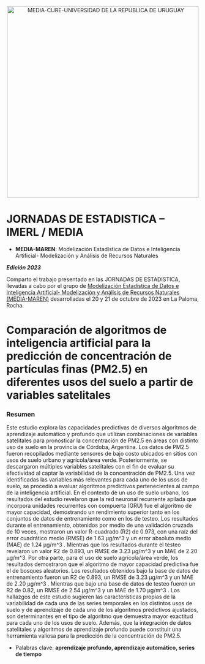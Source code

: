 <p align="center">
    <img width="500" src="https://www.maren.cure.edu.uy/wp-content/uploads/2021/03/logoMEDIA_CURE_UDELAR-300x52.jpeg" alt="MEDIA-CURE-UNIVERSIDAD DE LA REPUBLICA DE URUGUAY">
</p>

# **JORNADAS DE ESTADISTICA – IMERL / MEDIA**

* **MEDIA-MAREN**: Modelización Estadística de Datos e Inteligencia Artificial- Modelización y Análisis de Recursos Naturales

***Edición 2023*** 

Comparto el trabajo presentado en las JORNADAS DE ESTADISTICA, llevadas a cabo por el grupo de [Modelización Estadística de Datos e Inteligencia Artificial- Modelización y Análisis de Recursos Naturales (MEDIA-MAREN)](https://www.maren.cure.edu.uy/) desarrolladas el 20 y 21 de octubre de 2023 en La Paloma, Rocha.

# Comparación de algoritmos de inteligencia artificial para la predicción de concentración de partículas finas (PM2.5) en diferentes usos del suelo a partir de variables satelitales

### Resumen

Este estudio explora las capacidades predictivas de diversos algoritmos de aprendizaje automático y profundo que utilizan combinaciones de variables satelitales para pronosticar la concentración de PM2.5 en áreas con distinto uso de suelo en la provincia de Córdoba, Argentina. Los datos de PM2.5 fueron recopilados mediante sensores de bajo costo ubicados en sitios con usos de suelo urbano y agrícola/área verde. Posteriormente, se descargaron múltiples variables satelitales con el fin de evaluar su efectividad al captar la variabilidad de la concentración de PM2.5. Una vez identificadas las variables más relevantes para cada uno de los usos de suelo, se procedió a evaluar algoritmos predictivos pertenecientes al campo de la inteligencia artificial. En el contexto de un uso de suelo urbano, los resultados del estudio revelaron que la red neuronal recurrente apilada que incorpora unidades recurrentes con compuerta (GRU) fue el algoritmo de mayor capacidad, demostrando un rendimiento superior tanto en los conjuntos de datos de entrenamiento como en los de testeo. Los resultados durante el entrenamiento, obtenidos por medio de una validación cruzada de 10 veces, mostraron un valor R-cuadrado (R2) de 0.973, con una raíz del error cuadrático medio (RMSE) de 1.63 μg/m^3  y un error absoluto medio (MAE) de 1.24 μg/m^3 . Mientras que los resultados durante el testeo revelaron un valor R2 de 0.893, un RMSE de 3.23 μg/m^3 y un MAE de 2.20 μg/m^3. Por otra parte, para el uso de suelo agrícola/área verde, los resultados demostraron que el algoritmo de mayor capacidad predictiva fue el de bosques aleatorios. Los resultados obtenidos bajo la base de datos de entrenamiento fueron un R2 de 0.893, un RMSE de 3.23 μg/m^3 y un MAE de 2.20 μg/m^3 . Mientras que bajo una base de datos de testeo fueron un R2 de 0.82, un RMSE de 2.54 μg/m^3  y un MAE de 1.70 μg/m^3 . Los hallazgos de este estudio sugieren las características propias de la variabilidad de cada una de las series temporales en los distintos usos de suelo y de aprendizaje de cada uno de los algoritmos predictivos ajustados, son determinantes en el tipo de algoritmo que demuestra mayor exactitud para cada uno de los usos de suelo. Además, que la integración de datos satelitales y algoritmos de aprendizaje profundo puede constituir una herramienta valiosa para la predicción de la concentración de PM2.5. 

* Palabras clave: **aprendizaje profundo, aprendizaje automático, series de tiempo**
